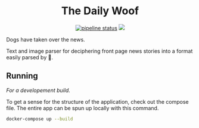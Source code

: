 <h1 align="center">The Daily Woof</h1>
<p align="center">
    <a href="https://gitlab.com/mattmatters/dailyWoof/commits/master"><img alt="pipeline status" src="https://gitlab.com/mattmatters/dailyWoof/badges/master/pipeline.svg" /></a>
    <a href="https://codeclimate.com/github/mattmatters/dailyWoof/maintainability"><img src="https://api.codeclimate.com/v1/badges/6d419e6fb14f95b76067/maintainability" /></a>
</p>

Dogs have taken over the news.

Text and image parser for deciphering front page news stories into a format easily parsed by :dog:.

## Running

_For a developement build._

To get a sense for the structure of the application, check out the compose file. The entire app can be spun up locally with this command.

```bash
docker-compose up --build
```
